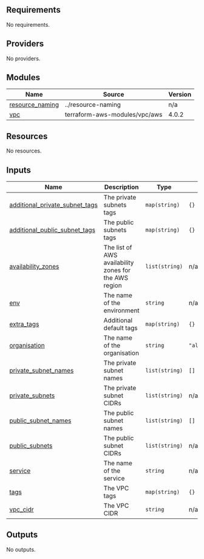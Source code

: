## Requirements

No requirements.

## Providers

No providers.

## Modules

| Name | Source | Version |
|------|--------|---------|
| <a name="module_resource_naming"></a> [resource\_naming](#module\_resource\_naming) | ../resource-naming | n/a |
| <a name="module_vpc"></a> [vpc](#module\_vpc) | terraform-aws-modules/vpc/aws | 4.0.2 |

## Resources

No resources.

## Inputs

| Name | Description | Type | Default | Required |
|------|-------------|------|---------|:--------:|
| <a name="input_additional_private_subnet_tags"></a> [additional\_private\_subnet\_tags](#input\_additional\_private\_subnet\_tags) | The private subnets tags | `map(string)` | `{}` | no |
| <a name="input_additional_public_subnet_tags"></a> [additional\_public\_subnet\_tags](#input\_additional\_public\_subnet\_tags) | The public subnets tags | `map(string)` | `{}` | no |
| <a name="input_availability_zones"></a> [availability\_zones](#input\_availability\_zones) | The list of AWS availability zones for the AWS region | `list(string)` | n/a | yes |
| <a name="input_env"></a> [env](#input\_env) | The name of the environment | `string` | n/a | yes |
| <a name="input_extra_tags"></a> [extra\_tags](#input\_extra\_tags) | Additional default tags | `map(string)` | `{}` | no |
| <a name="input_organisation"></a> [organisation](#input\_organisation) | The name of the organisation | `string` | `"alexgregorydotio"` | no |
| <a name="input_private_subnet_names"></a> [private\_subnet\_names](#input\_private\_subnet\_names) | The private subnet names | `list(string)` | `[]` | no |
| <a name="input_private_subnets"></a> [private\_subnets](#input\_private\_subnets) | The private subnet CIDRs | `list(string)` | n/a | yes |
| <a name="input_public_subnet_names"></a> [public\_subnet\_names](#input\_public\_subnet\_names) | The public subnet names | `list(string)` | `[]` | no |
| <a name="input_public_subnets"></a> [public\_subnets](#input\_public\_subnets) | The public subnet CIDRs | `list(string)` | n/a | yes |
| <a name="input_service"></a> [service](#input\_service) | The name of the service | `string` | n/a | yes |
| <a name="input_tags"></a> [tags](#input\_tags) | The VPC tags | `map(string)` | `{}` | no |
| <a name="input_vpc_cidr"></a> [vpc\_cidr](#input\_vpc\_cidr) | The VPC CIDR | `string` | n/a | yes |

## Outputs

No outputs.
